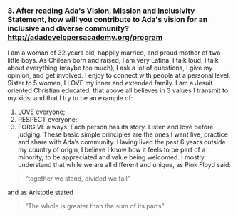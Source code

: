 ### 3. After reading Ada's Vision, Mission and Inclusivity Statement, how will you contribute to Ada's vision for an inclusive and diverse community? http://adadevelopersacademy.org/program
I am a woman of 32 years old, happily married, and proud mother of two little boys. As Chilean born and raised, I am very Latina. I talk loud, I talk about everything (maybe too much), I ask a lot of questions, I give my opinion, and get involved. I enjoy to connect with people at a personal level. Sister to 5 women, I LOVE my inner and extended family. I am a Jesuit oriented Christian educated, that above all believes in 3 values I transmit to my kids, and that I try to be an example of: 
1. LOVE everyone; 
2. RESPECT everyone;  
3. FORGIVE always. 
Each person has its story. Listen and love before judging. These basic simple principles are the ones I want live, practice and share with Ada’s community. Having lived the past 6 years outside my country of origin, I believe I know how it feels to be part of a minority, to be appreciated and value being welcomed. I mostly understand that while we are all different and unique, as Pink Floyd said:
>“together we stand, divided we fall”

and as Aristotle stated 
>“The whole is greater than the sum of its parts”.  
